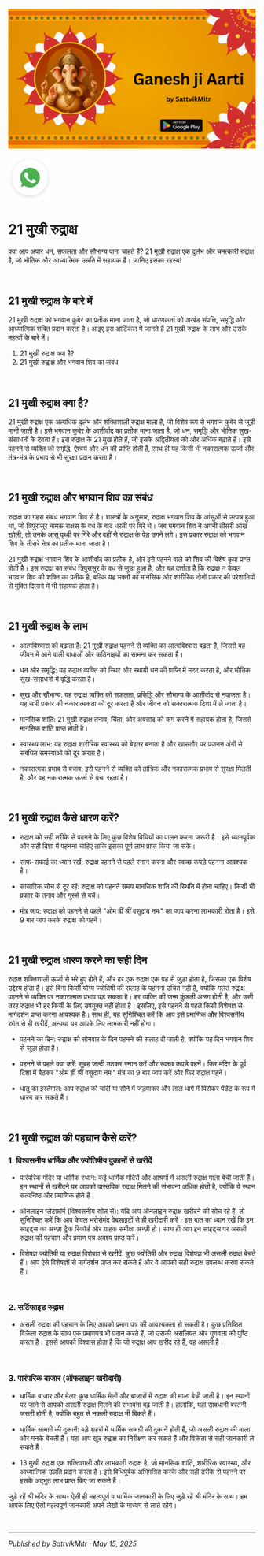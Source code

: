 <!-- Banner SVG -->
![Banner](https://raw.githubusercontent.com/anandwana001/content-repo/refs/heads/main/aarti/ganesh/ganesh_ji_aarti_banner.png)

<!-- Share & WhatsApp icons as SVG -->
<a href="https://api.whatsapp.com/send?text=Check%20out%20this%20article%20in%20the%20Hanuman%20Chalisa%20app%3A%20https%3A%2F%2Fwww.sattvikmitr.com%2Farticles%3FcontentUrl%3Dhttps%253A%252F%252Fraw.githubusercontent.com%252Fanandwana001%252Fcontent-repo%252Frefs%252Fheads%252Fmain%252Faarti%252Fganesh%252Fganesh_aarti_english.md%26title%3DGanesh%2520Aarti">
  <img src="https://raw.githubusercontent.com/anandwana001/content-repo/refs/heads/main/assets/ic_wtsapp_share_rounded.svg" alt="WhatsApp"/>
</a>

<br>

# 21 मुखी रुद्राक्ष
क्या आप अपार धन, सफलता और सौभाग्य पाना चाहते हैं? 21 मुखी रुद्राक्ष एक दुर्लभ और चमत्कारी रुद्राक्ष है, जो भौतिक और आध्यात्मिक उन्नति में सहायक है। जानिए इसका रहस्य!

<br>

## 21 मुखी रुद्राक्ष के बारे में
21 मुखी रुद्राक्ष को भगवान कुबेर का प्रतीक माना जाता है, जो धारणकर्ता को अखंड संपत्ति, समृद्धि और आध्यात्मिक शक्ति प्रदान करता है। आइए इस आर्टिकल में जानते हैं 21 मुखी रुद्राक्ष के लाभ और उसके महत्वों के बारे में।

1. 21 मुखी रुद्राक्ष क्या है?
2. 21 मुखी रुद्राक्ष और भगवान शिव का संबंध

<br>

## 21 मुखी रुद्राक्ष क्या है?
21 मुखी रुद्राक्ष एक अत्यधिक दुर्लभ और शक्तिशाली रुद्राक्ष माला है, जो विशेष रूप से भगवान कुबेर से जुड़ी मानी जाती है। इसे भगवान कुबेर के आशीर्वाद का प्रतीक माना जाता है, जो धन, समृद्धि और भौतिक सुख-संसाधनों के देवता हैं। इस रुद्राक्ष के 21 मुख होते हैं, जो इसके अद्वितीयता को और अधिक बढ़ाते हैं। इसे पहनने से व्यक्ति को समृद्धि, ऐश्वर्य और धन की प्राप्ति होती है, साथ ही यह किसी भी नकारात्मक ऊर्जा और तंत्र-मंत्र के प्रभाव से भी सुरक्षा प्रदान करता है।

<br>

## 21 मुखी रुद्राक्ष और भगवान शिव का संबंध
रुद्राक्ष का गहरा संबंध भगवान शिव से है। शास्त्रों के अनुसार, रुद्राक्ष भगवान शिव के आंसुओं से उत्पन्न हुआ था, जो त्रिपुरासुर नामक राक्षस के वध के बाद धरती पर गिरे थे। जब भगवान शिव ने अपनी तीसरी आंख खोली, तो उनके आंसू पृथ्वी पर गिरे और वहीं से रुद्राक्ष के पेड़ उगने लगे। इस प्रकार रुद्राक्ष को भगवान शिव के तीसरे नेत्र का प्रतीक माना जाता है।

21 मुखी रुद्राक्ष भगवान शिव के आशीर्वाद का प्रतीक है, और इसे पहनने वाले को शिव की विशेष कृपा प्राप्त होती है। इस रुद्राक्ष का संबंध त्रिपुरासुर के वध से जुड़ा हुआ है, और यह दर्शाता है कि रुद्राक्ष न केवल भगवान शिव की शक्ति का प्रतीक है, बल्कि यह भक्तों को मानसिक और शारीरिक दोनों प्रकार की परेशानियों से मुक्ति दिलाने में भी सहायक होता है।

<br>

## 21 मुखी रुद्राक्ष के लाभ
- आत्मविश्वास को बढ़ाता है: 21 मुखी रुद्राक्ष पहनने से व्यक्ति का आत्मविश्वास बढ़ता है, जिससे वह जीवन में आने वाली बाधाओं और कठिनाइयों का सामना कर सकता है।

- धन और समृद्धि: यह रुद्राक्ष व्यक्ति को स्थिर और स्थायी धन की प्राप्ति में मदद करता है, और भौतिक सुख-संसाधनों में वृद्धि करता है।

- सुख और सौभाग्य: यह रुद्राक्ष व्यक्ति को सफलता, प्रसिद्धि और सौभाग्य के आशीर्वाद से नवाजता है। यह सभी प्रकार की नकारात्मकता को दूर करता है और जीवन को सकारात्मक दिशा में ले जाता है।

- मानसिक शांति: 21 मुखी रुद्राक्ष तनाव, चिंता, और अवसाद को कम करने में सहायक होता है, जिससे मानसिक शांति प्राप्त होती है।

- स्वास्थ्य लाभ: यह रुद्राक्ष शारीरिक स्वास्थ्य को बेहतर बनाता है और खासतौर पर प्रजनन अंगों से संबंधित समस्याओं को दूर करता है।

- नकारात्मक प्रभाव से बचाव: इसे पहनने से व्यक्ति को तांत्रिक और नकारात्मक प्रभाव से सुरक्षा मिलती है, और वह नकारात्मक ऊर्जा से बचा रहता है।

<br>

## 21 मुखी रुद्राक्ष कैसे धारण करें? 
- रुद्राक्ष को सही तरीके से पहनने के लिए कुछ विशेष विधियों का पालन करना जरूरी है। इसे ध्यानपूर्वक और सही दिशा में पहनना चाहिए ताकि इसका पूर्ण लाभ प्राप्त किया जा सके।

- साफ-सफाई का ध्यान रखें: रुद्राक्ष पहनने से पहले स्नान करना और स्वच्छ कपड़े पहनना आवश्यक है।

- सांसारिक सोच से दूर रहें: रुद्राक्ष को पहनते समय मानसिक शांति की स्थिति में होना चाहिए। किसी भी प्रकार के तनाव और गुस्से से बचें।

- मंत्र जाप: रुद्राक्ष को पहनने से पहले "ओम ह्रीं श्रीं वसुदाय नमः" का जाप करना लाभकारी होता है। इसे 9 बार जाप करके रुद्राक्ष को पहनें।

<br>

## 21 मुखी रुद्राक्ष धारण करने का सही दिन
रुद्राक्ष शक्तिशाली ऊर्जा से भरे हुए होते हैं, और हर एक रुद्राक्ष एक ग्रह से जुड़ा होता है, जिसका एक विशेष उद्देश्य होता है। इसे बिना किसी योग्य ज्योतिषी की सलाह के पहनना उचित नहीं है, क्योंकि गलत रुद्राक्ष पहनने से व्यक्ति पर नकारात्मक प्रभाव पड़ सकता है। हर व्यक्ति की जन्म कुंडली अलग होती है, और उसी तरह रुद्राक्ष भी हर किसी के लिए उपयुक्त नहीं होता है। इसलिए, इसे पहनने से पहले किसी विशेषज्ञ से मार्गदर्शन प्राप्त करना आवश्यक है। साथ ही, यह सुनिश्चित करें कि आप इसे प्रमाणिक और विश्वसनीय स्रोत से ही खरीदें, अन्यथा यह आपके लिए लाभकारी नहीं होगा।

- पहनने का दिन: रुद्राक्ष को सोमवार के दिन पहनने की सलाह दी जाती है, क्योंकि यह दिन भगवान शिव से जुड़ा होता है।

- पहनने से पहले क्या करें: सुबह जल्दी उठकर स्नान करें और स्वच्छ कपड़े पहनें। फिर मंदिर के पूर्व दिशा में बैठकर "ओम ह्रीं श्रीं वसुदाय नमः" मंत्र का 9 बार जाप करें और फिर रुद्राक्ष पहनें।

- धातु का इस्तेमाल: आप रुद्राक्ष को चांदी या सोने में जड़वाकर और लाल धागे में पिरोकर पेंडेंट के रूप में धारण कर सकते हैं।

<br>

## 21 मुखी रुद्राक्ष की पहचान कैसे करें? 
### 1. विश्वसनीय धार्मिक और ज्योतिषीय दुकानों से खरीदें
- पारंपरिक मंदिर या धार्मिक स्थान: कई धार्मिक मंदिरों और आश्रमों में असली रुद्राक्ष माला बेची जाती हैं। इन स्थानों से खरीदने पर आपको वास्तविक रुद्राक्ष मिलने की संभावना अधिक होती है, क्योंकि ये स्थान सत्यनिष्ठ और प्रमाणिक होते हैं।

- ऑनलाइन प्लेटफ़ॉर्म (विश्वसनीय स्रोत से): यदि आप ऑनलाइन रुद्राक्ष खरीदने की सोच रहे हैं, तो सुनिश्चित करें कि आप केवल भरोसेमंद वेबसाइटों से ही खरीदारी करें। इस बात का ध्यान रखें कि इन साइट्स का अच्छा ट्रैक रिकॉर्ड और ग्राहक समीक्षा अच्छी हो। साथ ही आप इन साइट्स पर असली रुद्राक्ष की पहचान और प्रमाण पत्र अवश्य प्राप्त करें।

- विशेषज्ञ ज्योतिषी या रुद्राक्ष विशेषज्ञ से खरीदें: कुछ ज्योतिषी और रुद्राक्ष विशेषज्ञ भी असली रुद्राक्ष बेचते हैं। आप ऐसे विशेषज्ञों से मार्गदर्शन प्राप्त कर सकते हैं और वे आपको सही रुद्राक्ष उपलब्ध करवा सकते हैं।

<br>

### 2. सर्टिफाइड रुद्राक्ष
- असली रुद्राक्ष की पहचान के लिए आपको प्रमाण पत्र की आवश्यकता हो सकती है। कुछ प्रतिष्ठित विक्रेता रुद्राक्ष के साथ एक प्रमाणपत्र भी प्रदान करते हैं, जो उसकी असलियत और गुणवत्ता की पुष्टि करता है। इससे आपको विश्वास होता है कि जो रुद्राक्ष आप खरीद रहे हैं, वह असली है।

<br>

### 3. पारंपरिक बाजार (ऑफलाइन खरीदारी)
- धार्मिक बाजार और मेला: कुछ धार्मिक मेलों और बाज़ारों में रुद्राक्ष की माला बेची जाती है। इन स्थानों पर जाने से आपको असली रुद्राक्ष मिलने की संभावना बढ़ जाती है। हालांकि, यहां सावधानी बरतनी जरूरी होती है, क्योंकि बहुत से नकली रुद्राक्ष भी बिकते हैं।

- धार्मिक सामग्री की दुकानें: बड़े शहरों में धार्मिक सामग्री की दुकानें होती हैं, जो असली रुद्राक्ष की माला और मनके बेचती हैं। यहां आप खुद रुद्राक्ष का निरीक्षण कर सकते हैं और विक्रेता से सही जानकारी ले सकते हैं।

- 13 मुखी रुद्राक्ष एक शक्तिशाली और लाभकारी रुद्राक्ष है, जो मानसिक शांति, शारीरिक स्वास्थ्य, और आध्यात्मिक उन्नति प्रदान करता है। इसे विधिपूर्वक अभिमंत्रित करके और सही तरीके से पहनने पर इसके अद्भुत लाभ प्राप्त किए जा सकते हैं।

जुड़े रहें श्री मंदिर के साथ- ऐसी ही महत्वपूर्ण व धार्मिक जानकारी के लिए जुड़े रहें श्री मंदिर के साथ। हम आपके लिए ऐसी महत्वपूर्ण जानकारी अपने लेखों के माध्यम से लाते रहेंगे।

<br>

---

*Published by SattvikMitr · May 15, 2025*
